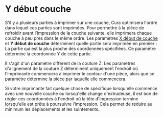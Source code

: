 Y début couche
====
S'il y a plusieurs parties à imprimer sur une couche, Cura optimisera l'ordre dans lequel ces parties sont imprimées. Pour permettre à la pièce de refroidir avant l'impression de la couche suivante, elle imprimera chaque couche à peu près dans le même ordre. Les paramètres [X début de couche](layer_start_x.md) et **Y début de couche**  déterminent quelle partie sera imprimée en premier : La partie qui est la plus proche des coordonnées spécifiées. Ce paramètre détermine la coordonnée Y de cette partie.

Il s'agit d'un paramètre différent de la couture Z. Les paramètres d'alignement de la couture Z déterminent uniquement l'endroit où l'imprimante commencera à imprimer le contour d'une pièce, alors que ce paramètre détermine la pièce par laquelle elle commencera.

Si votre imprimante fait quelque chose de spécifique lorsqu'elle commence avec une nouvelle couche ou lorsqu'elle change d'extrudeuse, il est bon de régler ces coordonnées à l'endroit où la tête d'impression termine lorsqu'elle est prête à poursuivre l'impression. Cela permet de réduire au minimum les déplacements et les suintements.
